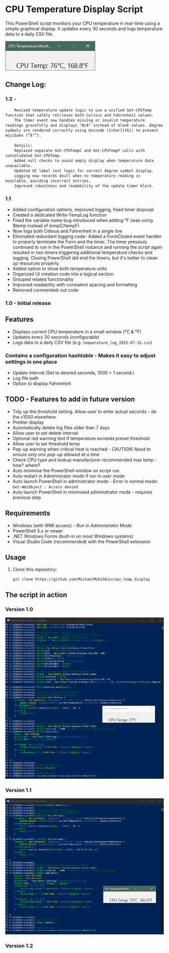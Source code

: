 # CPU Temperature Display Script

This PowerShell script monitors your CPU temperature in real-time using a simple graphical display. It updates every 30 seconds and logs temperature data to a daily CSV file.

![screenshot](screenshot_cpu_temp_CandF.png)

##     Change Log:

### 1.2 - 
        Revised temperature update logic to use a unified Get-CPUTemp function that safely retrieves both Celsius and Fahrenheit values.
        The timer event now handles missing or invalid temperature readings gracefully and displays "N/A" instead of blank values. Degree symbols are rendered correctly using Unicode ([char]176]) to prevent mojibake (“Â°”).

        Details:
        Replaced separate Get-CPUTempC and Get-CPUTempF calls with consolidated Get-CPUTemp.
        Added null checks to avoid empty display when temperature data unavailable.
        Updated UI label text logic for correct degree symbol display.
        Logging now records $null when no temperature reading is available, avoiding incorrect entries.
        Improved robustness and readability of the update timer block.

### 1.1 
- Added configuration options, improved logging, fixed timer disposal
- Created a dedicated Write-TempLog function
- Fixed the variable name bug introduced when adding °F (was using $temp instead of $tempC/$tempF)
- Now logs both Celsius and Fahrenheit in a single line
- Eliminated redundant logging code- Added a FormClosed event handler to properly terminate the Form and the timer.
  The timer previouly continued to run in the PowerShell instance and running the script again resulted in two timers triggering additional temperature checks and logging. Closing PowerShell did end the timers, but it's better to clean up resources properly.
- Added option to show both temperature units
- Organized UI creation code into a logical section
- Grouped related functionality
- Improved readability with consistent spacing and formatting
- Removed commented-out code

### 1.0 - Initial release

## Features

- Displays current CPU temperature in a small window (°C & °F)
- Updates every 30 seconds (configurable)
- Logs data to a daily CSV file (e.g. `temperature_log_2025-07-15.csv`)


### Contains a configuration hashtable - Makes it easy to adjust settings in one place

- Update interval (Set to desired seconds, 1000 = 1 second.)
- Log file path
- Option to display Fahrenheit

## TODO - Features to add in future version

- Tidy up the threshold setting. Allow user to enter actual seconds - do the x1000 elsewhere.
- Prettier display
- Automatically delete log files older than 7 days
- Allow user to set delete interval
- Optional red warning text if temperature exceeds preset threshold
- Allow user to set threshold temp
- Pop-up warning when critical heat is reached - _CAUTION! Need to ensure only one pop-up allowed at a time_
- Check CPU type and lookup manufacturer recommended max temp - how? where?
- Auto minimise the PowerShell window on script run
- Auto restart in Administrator mode if run in user mode
- Auto launch PowerShell in administrator mode - Error in normal mode: `Get-WmiObject : Access denied`
- Auto launch PowerShell in minimised administrator mode - requires previous step

## Requirements

- Windows (with WMI access) - _Run in Administrator Mode_
- PowerShell 5.x or newer
- .NET Windows Forms (built-in on most Windows systems)
- Visual Studio Code (recommended) with the PowerShell extension

## Usage

1. Clone this repository:
   ```
   git clone https://github.com/MichaelMcKibbin/cpu_temp_display
   ```

## The script in action

### Version 1.0

![screenshot](screenshot_script.png)

### Version 1.1

![screenshot](screenshot-script-with-fahrenheit.png)

### Version 1.2

